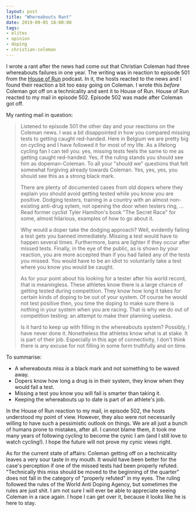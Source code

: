 ```yaml
---
layout: post
title: "Whereabouts Rant"
date: 2019-09-05 18:00:00
tags:
- elites
- opinion
- doping
- christian-coleman
---
```


I wrote a rant after the news had come out that Christian Coleman had three
whereabouts failures in one year. The writing was in reaction to episode 501
from the [House of Run][houseofrun] podcast. In it, the hosts reacted to the
news and I found their reaction a bit too easy going on Coleman. I wrote this
_before_ Coleman got off on a technicality and sent it to House of Run. House
of Run reacted to my mail in episode 502. Episode 502 was made after Coleman
got off.

My ranting mail in question:

> Listened to episode 501 the other day and your reactions on the Coleman news.
> I was a bit disappointed in how you compared missing tests to getting caught
> red-handed. Here in Belgium we are pretty big on cycling and I have followed
> it for most of my life. As a lifelong cycling fan I can tell you: yes,
> missing tests feels the same to me as getting caught red-handed. Yes, if the
> ruling stands you should see him as dopeman-Coleman. To all your "should we"
> questions that felt somewhat forgiving already towards Coleman. Yes, yes,
> yes, you should see this as a strong black mark.
>
> There are plenty of documented cases from old dopers where they explain you
> should avoid getting tested while you know you are positive. Dodging testers,
> training in a country with an almost non-existing anti-drug sytem, not
> opening the door when testers ring, ... Read former cyclist Tyler Hamilton's
> book "The Secret Race" for some, almost hilarious, examples of how to go
> about it.
>
> Why would a doper take the dodging approach? Well, evidently failing a test
> gets you banned immediately. Missing a test would have to happen several
> times.  Furthermore, bans are lighter if they occur after missed tests.
> Finally, in the eye of the public, as is shown by your reaction, you are more
> accepted than if you had failed any of the tests you missed. You would have
> to be an idiot to voluntarily take a test where you know you would be caught.
>
> As for your point about his looking for a tester after his world record, that
> is meaningless. These athletes know there is a large chance of getting tested
> during competition. They know how long it takes for certain kinds of doping
> to be out of your system. Of course he would not test positive then, you time
> the doping to make sure there is nothing in your system when you are racing.
> That is why we do out of competition testing: an attempt to make their
> planning useless.
>
> Is it hard to keep up with filling in the whereabouts system? Possibly, I
> have never done it. Nonetheless the athletes know what is at stake. It is
> part of their job. Especially in this age of connectivity, I don't think
> there is any excuse for not filling in some form truthfully and on time.

To summarise:

- A whereabouts miss _is_ a black mark and not something to be waved away.
- Dopers know how long a drug is in their system, they know when they would
  fail a test.
- Missing a test you know you will fail is smarter than taking it.
- Keeping the whereabouts up to date is part of an athlete's job.

In the House of Run reaction to my mail, in episode 502, the hosts understood
my point of view. However, they also were not necessarily willing to have such
a pessimistic outlook on things. We are all just a bunch of humans prone to
mistakes, after all. I cannot blame them, it took me many years of following
cycling to become the cynic I am (and I still love to watch cycling!). I hope
the future will not prove my cynic views right.

As for the current state of affairs: Coleman getting off on a technicality
leaves a very sour taste in my mouth. It would have been better for the case's
perception if one of the missed tests had been properly refuted. "Technically
this miss should be moved to the beginning of the quarter" does not fall in the
category of "properly refuted" in my eyes. The ruling followed the rules of the
World Anti Doping Agency, but sometimes the rules are just shit. I am not sure
I will ever be able to appreciate seeing Coleman in a race again. I hope I can
get over it, because it looks like he is here to stay.

[houseofrun]: https://www.houseofrun.com/ "House of Run \| The Fastest Running Podcast Online"
